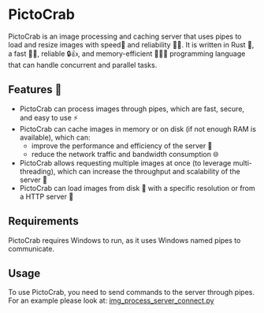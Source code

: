 # PictoCrab
PictoCrab is an image processing and caching server that uses pipes to load and resize images with speed🚀 and reliability 💯🙌. It is written in Rust 🦀, a fast 💨🚀, reliable 🔒👍, and memory-efficient 💾🌟👏 programming language that can handle concurrent and parallel tasks.

## Features 🚀
- PictoCrab can process images through pipes, which are fast, secure, and easy to use ⚡
- PictoCrab can cache images in memory or on disk (if not enough RAM is available), which can:
    - improve the performance and efficiency of the server 🚀
    - reduce the network traffic and bandwidth consumption 🌐
- PictoCrab allows requesting multiple images at once (to leverage multi-threading), which can increase the throughput and scalability of the server 🚀
- PictoCrab can load images from disk 💾 with a specific resolution or from a HTTP server 🌈

## Requirements
PictoCrab requires Windows to run, as it uses Windows named pipes to communicate.

## Usage
To use PictoCrab, you need to send commands to the server through pipes. \
For an example please look at:
[img_process_server_connect.py](img_process_server_connect.py)
